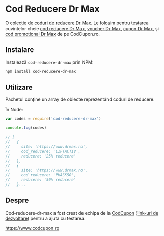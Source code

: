 # Cod Reducere Dr Max

O colecție de [coduri de reducere Dr Max](https://www.codcupon.ro/magazine/dr-max). Le folosim pentru testarea cuvintelor cheie [cod reducere Dr Max](https://www.codcupon.ro/magazine/dr-max), [voucher Dr Max](https://www.codcupon.ro/magazine/dr-max), [cupon Dr Max](https://www.codcupon.ro/magazine/dr-max), și [cod promotional Dr Max](https://www.codcupon.ro/magazine/dr-max) de pe CodCupon.ro.

## Instalare

Instalează `cod-reducere-dr-max` prin NPM:

```sh
npm install cod-reducere-dr-max
```

## Utilizare

Pachetul conține un array de obiecte reprezentând coduri de reducere.

În Node:

```js
var codes = require('cod-reducere-dr-max')

console.log(codes)

// [
//   {
//     site: 'https://www.drmax.ro',
//     cod_reducere: 'LIFTACTIV',
//     reducere: '25% reducere'
//   },
//   {
//     site: 'https://www.drmax.ro',
//     cod_reducere: 'PHASK50',
//     reducere: '50% reducere'
//   }...
```

## Despre

Cod-reducere-dr-max a fost creat de echipa de la [CodCupon](https://www.codcupon.ro) ([link-uri de dezvoltare](https://codcuponro.github.io)) pentru a ajuta cu testarea.

<https://www.codcupon.ro>
